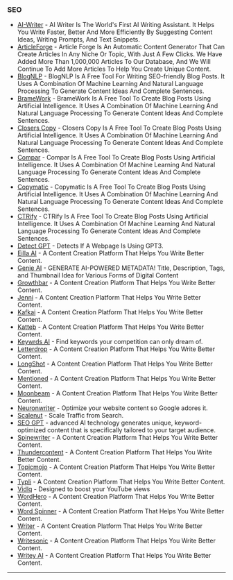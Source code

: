 ### SEO

* [AI-Writer](https://ai-writer.com/) - AI Writer Is The World's First AI Writing Assistant. It Helps You Write Faster, Better And More Efficiently By Suggesting Content Ideas, Writing Prompts, And Text Snippets.
* [ArticleForge](https://www.articleforge.com/) - Article Forge Is An Automatic Content Generator That Can Create Articles In Any Niche Or Topic, With Just A Few Clicks. We Have Added More Than 1,000,000 Articles To Our Database, And We Will Continue To Add More Articles To Help You Create Unique Content.
* [BlogNLP](https://www.blognlp.com/) - BlogNLP Is A Free Tool For Writing SEO-friendly Blog Posts. It Uses A Combination Of Machine Learning And Natural Language Processing To Generate Content Ideas And Complete Sentences.
* [BrameWork](https://bramework.com/) - BrameWork Is A Free Tool To Create Blog Posts Using Artificial Intelligence. It Uses A Combination Of Machine Learning And Natural Language Processing To Generate Content Ideas And Complete Sentences.
* [Closers Copy](https://www.closerscopy.com/) - Closers Copy Is A Free Tool To Create Blog Posts Using Artificial Intelligence. It Uses A Combination Of Machine Learning And Natural Language Processing To Generate Content Ideas And Complete Sentences.
* [Compar](https://compar.ai/) - Compar Is A Free Tool To Create Blog Posts Using Artificial Intelligence. It Uses A Combination Of Machine Learning And Natural Language Processing To Generate Content Ideas And Complete Sentences.
* [Copymatic](https://copymatic.ai) - Copymatic Is A Free Tool To Create Blog Posts Using Artificial Intelligence. It Uses A Combination Of Machine Learning And Natural Language Processing To Generate Content Ideas And Complete Sentences.
* [CTRify](https://www.ctrify.com/) - CTRify Is A Free Tool To Create Blog Posts Using Artificial Intelligence. It Uses A Combination Of Machine Learning And Natural Language Processing To Generate Content Ideas And Complete Sentences.
* [Detect GPT](https://chrome.google.com/webstore/detail/detect-gpt/oadkgbgppkhoaaoepjbcnjejmkknaobg/related) - Detects If A Webpage Is Using GPT3.
* [Eilla AI](https://eilla.ai/) - A Content Creation Platform That Helps You Write Better Content.
* [Genie AI](https://aiinfinity.blogspot.com/p/seogenie-ai.html) - GENERATE AI-POWERED METADATA! Title, Description, Tags, and Thumbnail Idea for Various Forms of Digital Content
* [Growthbar](https://www.growthbarseo.com/) - A Content Creation Platform That Helps You Write Better Content.
* [Jenni](https://jenni.ai/) - A Content Creation Platform That Helps You Write Better Content.
* [Kafkai](https://kafkai.com/) - A Content Creation Platform That Helps You Write Better Content.
* [Katteb](https://katteb.com/en/) - A Content Creation Platform That Helps You Write Better Content.
* [Keywrds AI](https://aiinfinity.blogspot.com/p/seokeywrds-ai.html) - Find keywords your competition can only dream of.
* [Letterdrop](https://letterdrop.com/) - A Content Creation Platform That Helps You Write Better Content.
* [LongShot](https://longshot.ai/) - A Content Creation Platform That Helps You Write Better Content.
* [Mentioned](https://www.mentioned.ai/) - A Content Creation Platform That Helps You Write Better Content.
* [Moonbeam](https://gomoonbeam.com-io) - A Content Creation Platform That Helps You Write Better Content.
* [Neuronwriter](https://aiinfinity.blogspot.com/p/seoneuronwriter.html) - Optimize your website content so Google adores it.
* [Scalenut](https://aiinfinity.blogspot.com/p/seoscalenut.html) - Scale Traffic from Search.
* [SEO GPT](https://aiinfinity.blogspot.com/p/seoseo-gpt.html) - advanced AI technology generates unique, keyword-optimized content that is specifically tailored to your target audience.
* [Spinewriter](https://www.spinrewriter.com/) - A Content Creation Platform That Helps You Write Better Content.
* [Thundercontent](https://thundercontent.com/) - A Content Creation Platform That Helps You Write Better Content.
* [Topicmojo](https://topicmojo.com/) - A Content Creation Platform That Helps You Write Better Content.
* [Typli](https://typli.ai/) - A Content Creation Platform That Helps You Write Better Content.
* [Vidlq](https://aiinfinity.blogspot.com/p/seovidlq.html) - Designed to boost your YouTube views
* [WordHero](https://wordhero.co) - A Content Creation Platform That Helps You Write Better Content.
* [Word Spinner](https://word-spinner.com/) - A Content Creation Platform That Helps You Write Better Content.
* [Writer](https://writer.com/) - A Content Creation Platform That Helps You Write Better Content.
* [Writesonic](https://writesonic.com) - A Content Creation Platform That Helps You Write Better Content.
* [Writey AI](https://writey.ai/) - A Content Creation Platform That Helps You Write Better Content.

***